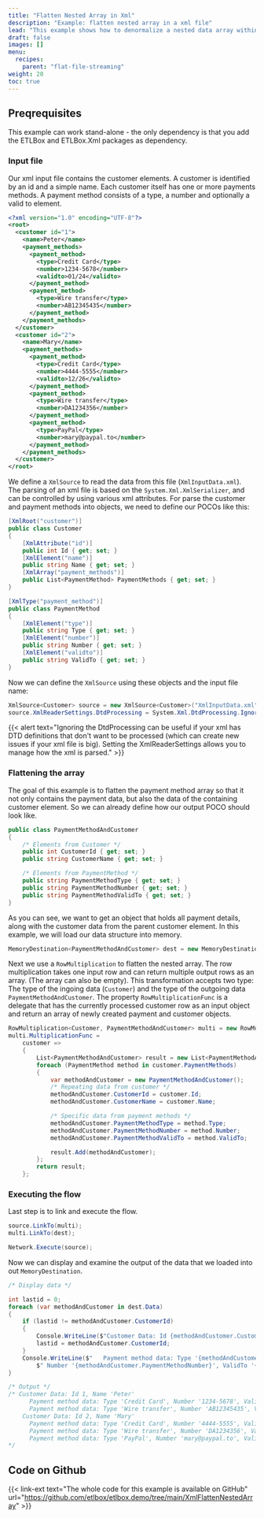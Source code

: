 ```yaml
---
title: "Flatten Nested Array in Xml"
description: "Example: flatten nested array in a xml file"
lead: "This example shows how to denormalize a nested data array within a xml structure."
draft: false
images: []
menu:
  recipes:
    parent: "flat-file-streaming"
weight: 20
toc: true
---
```


## Preqrequisites

This example can work stand-alone - the only dependency is that you add the ETLBox and ETLBox.Xml packages as dependency.

### Input file

Our xml input file contains the customer elements. A customer is identified by an id and a simple name. Each customer itself has one or more payments methods. A payment method consists of a type, a number and optionally a valid to element.

```xml
<?xml version="1.0" encoding="UTF-8"?>
<root>
  <customer id="1">
    <name>Peter</name>
    <payment_methods>
      <payment_method>
        <type>Credit Card</type>
        <number>1234-5678</number>
        <validto>01/24</validto>
      </payment_method>
      <payment_method>
        <type>Wire transfer</type>
        <number>AB12345435</number>
      </payment_method>
    </payment_methods>
  </customer>
  <customer id="2">
    <name>Mary</name>
    <payment_methods>
      <payment_method>
        <type>Credit Card</type>
        <number>4444-5555</number>
        <validto>12/26</validto>
      </payment_method>
      <payment_method>
        <type>Wire transfer</type>
        <number>DA1234356</number>
      </payment_method>
      <payment_method>
        <type>PayPal</type>
        <number>mary@paypal.to</number>
      </payment_method>
    </payment_methods>
  </customer>
</root>
```

We define a `XmlSource` to read the data from this file (`XmlInputData.xml`).
The parsing of an xml file is based on the `System.Xml.XmlSerializer`, and can be controlled by using various xml attributes. For parse the customer and payment methods into objects, we need to define our POCOs like this:

```C#
[XmlRoot("customer")]
public class Customer
{
    [XmlAttribute("id")]
    public int Id { get; set; }
    [XmlElement("name")]
    public string Name { get; set; }
    [XmlArray("payment_methods")]
    public List<PaymentMethod> PaymentMethods { get; set; }
}

[XmlType("payment_method")]
public class PaymentMethod
{
    [XmlElement("type")]
    public string Type { get; set; }
    [XmlElement("number")]
    public string Number { get; set; }
    [XmlElement("validto")]
    public string ValidTo { get; set; }
}
```

Now we can define the `XmlSource` using these objects and the input file name:

```C#
XmlSource<Customer> source = new XmlSource<Customer>("XmlInputData.xml", ResourceType.File);
source.XmlReaderSettings.DtdProcessing = System.Xml.DtdProcessing.Ignore;
```

{{< alert text="Ignoring the DtdProcessing can be useful if your xml has DTD definitions that don't want to be processed (which can create new issues if your xml file is big). Setting the XmlReaderSettings allows you to manage how the xml is parsed." >}}

### Flattening the array

The goal of this example is to flatten the payment method array so that it not only contains the payment data, but also the data of the containing customer element. So we can already define how our output POCO should look like.

```C#
public class PaymentMethodAndCustomer
{
    /* Elements from Customer */
    public int CustomerId { get; set; }
    public string CustomerName { get; set; }

    /* Elements from PaymentMethod */
    public string PaymentMethodType { get; set; }
    public string PaymentMethodNumber { get; set; }
    public string PaymentMethodValidTo { get; set; }
}
```

As you can see, we want to get an object that holds all payment details, along with the customer data from the parent customer element. In this example, we will load our data structure into memory.

```C#
MemoryDestination<PaymentMethodAndCustomer> dest = new MemoryDestination<PaymentMethodAndCustomer>();
```

Next we use a `RowMultiplication` to flatten the nested array. The row multiplication takes one input row and can return multiple output rows as an array. (The array can also be empty). This transformation accepts two type: The type of the ingoing data (`Customer`) and the type of the outgoing data `PaymentMethodAndCustomer`. The property `RowMultiplicationFunc` is a delegate that has the currently processed customer row as an input object and return an array of newly created payment and customer objects.


```C#
RowMultiplication<Customer, PaymentMethodAndCustomer> multi = new RowMultiplication<Customer, PaymentMethodAndCustomer>();
multi.MultiplicationFunc =
    customer =>
    {
        List<PaymentMethodAndCustomer> result = new List<PaymentMethodAndCustomer>();
        foreach (PaymentMethod method in customer.PaymentMethods)
        {
            var methodAndCustomer = new PaymentMethodAndCustomer();
            /* Repeating data from customer */
            methodAndCustomer.CustomerId = customer.Id;
            methodAndCustomer.CustomerName = customer.Name;

            /* Specific data from payment methods */
            methodAndCustomer.PaymentMethodType = method.Type;
            methodAndCustomer.PaymentMethodNumber = method.Number;
            methodAndCustomer.PaymentMethodValidTo = method.ValidTo;

            result.Add(methodAndCustomer);
        };
        return result;
    };
```

### Executing the flow

Last step is to link and execute the flow.

```C#
source.LinkTo(multi);
multi.LinkTo(dest);

Network.Execute(source);
```

Now we can display and examine the output of the data that we loaded into out `MemoryDestination`.

```C#
/* Display data */

int lastid = 0;
foreach (var methodAndCustomer in dest.Data)
{
    if (lastid != methodAndCustomer.CustomerId)
    {
        Console.WriteLine($"Customer Data: Id {methodAndCustomer.CustomerId}, Name '{methodAndCustomer.CustomerName}'");
        lastid = methodAndCustomer.CustomerId;
    }
    Console.WriteLine($"   Payment method data: Type '{methodAndCustomer.PaymentMethodType}'," +
        $" Number '{methodAndCustomer.PaymentMethodNumber}', ValidTo '{methodAndCustomer.PaymentMethodValidTo}'");
}

/* Output */
/* Customer Data: Id 1, Name 'Peter'
      Payment method data: Type 'Credit Card', Number '1234-5678', ValidTo '01/24'
      Payment method data: Type 'Wire transfer', Number 'AB12345435', ValidTo ''
    Customer Data: Id 2, Name 'Mary'
      Payment method data: Type 'Credit Card', Number '4444-5555', ValidTo '12/26'
      Payment method data: Type 'Wire transfer', Number 'DA1234356', ValidTo ''
      Payment method data: Type 'PayPal', Number 'mary@paypal.to', ValidTo ''
*/
```

## Code on Github

{{< link-ext text="The whole code for this example is available on GitHub" url="https://github.com/etlbox/etlbox.demo/tree/main/XmlFlattenNestedArray" >}}
